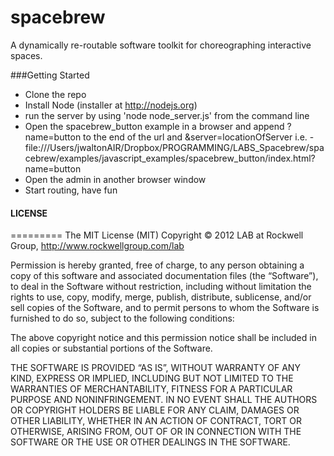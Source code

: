 spacebrew
=========

A dynamically re-routable software toolkit for choreographing interactive spaces.

###Getting Started
* Clone the repo
* Install Node (installer at <a href="http://nodejs.org/">http://nodejs.org</a>)
* run the server by using 'node node_server.js' from the command line 
* Open the spacebrew_button example in a browser and append ?name=button to the end of the url and &server=locationOfServer i.e. - file:///Users/jwaltonAIR/Dropbox/PROGRAMMING/LABS_Spacebrew/spacebrew/examples/javascript_examples/spacebrew_button/index.html?name=button
* Open the admin in another browser window
* Start routing, have fun

#### LICENSE
=========
The MIT License (MIT)
Copyright © 2012 LAB at Rockwell Group, http://www.rockwellgroup.com/lab

Permission is hereby granted, free of charge, to any person obtaining a copy of this software and associated documentation files (the “Software”), to deal in the Software without restriction, including without limitation the rights to use, copy, modify, merge, publish, distribute, sublicense, and/or sell copies of the Software, and to permit persons to whom the Software is furnished to do so, subject to the following conditions:

The above copyright notice and this permission notice shall be included in all copies or substantial portions of the Software.

THE SOFTWARE IS PROVIDED “AS IS”, WITHOUT WARRANTY OF ANY KIND, EXPRESS OR IMPLIED, INCLUDING BUT NOT LIMITED TO THE WARRANTIES OF MERCHANTABILITY, FITNESS FOR A PARTICULAR PURPOSE AND NONINFRINGEMENT. IN NO EVENT SHALL THE AUTHORS OR COPYRIGHT HOLDERS BE LIABLE FOR ANY CLAIM, DAMAGES OR OTHER LIABILITY, WHETHER IN AN ACTION OF CONTRACT, TORT OR OTHERWISE, ARISING FROM, OUT OF OR IN CONNECTION WITH THE SOFTWARE OR THE USE OR OTHER DEALINGS IN THE SOFTWARE.